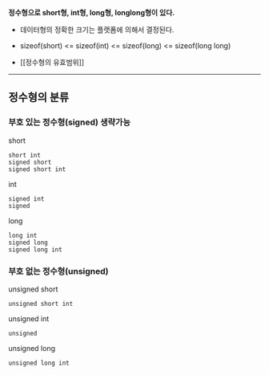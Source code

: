 **정수형으로 short형, int형, long형, longlong형이 있다.**


- 데이터형의 정확한 크기는 플랫폼에 의해서 결정된다.

- sizeof(short) <= sizeof(int) <= sizeof(long) <= sizeof(long long)

- [[정수형의 유효범위]]
____

## 정수형의 분류 ##

### 부호 있는 정수형(signed) 생략가능

short

	short int
	signed short
	signed short int

int

	signed int
	signed

long

	long int
	signed long
	signed long int

### 부호 없는 정수형(unsigned)

unsigned short

	unsigned short int

unsigned int

	unsigned

unsigned long

	unsigned long int